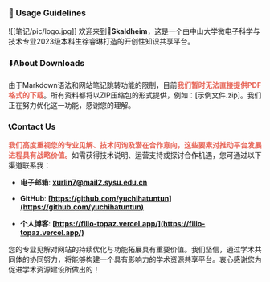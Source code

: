 ### 🧭 Usage Guidelines
![[笔记/pic/logo.jpg]]
欢迎来到📔**Skaldheim**，这是一个由中山大学微电子科学与技术专业2023级本科生徐睿琳打造的开创性知识共享平台。
### ⬇️About Downloads
由于Markdown语法和网站笔记跳转功能的限制，目前<span style="font-weight:bold; color:rgb(231, 98, 84)">我们暂时无法直接提供PDF格式的下载</span>。所有资料都将以ZIP压缩包的形式提供，例如：[示例文件.zip]。我们正在努力优化这一功能，感谢您的理解。
### 📞Contact Us
<span style="font-weight:bold; color:rgb(231, 98, 84)">我们高度重视您的专业见解、技术问询及潜在合作意向，这些要素对推动平台发展进程具有战略价值。</span>如需获得技术说明、运营支持或探讨合作机遇，您可通过以下渠道联系我：

- **电子邮箱**: **[xurlin7@mail2.sysu.edu.cn](mailto:xurlin7@mail2.sysu.edu.cn)**  
  
- **GitHub**: **[https://github.com/yuchihatuntun](https://github.com/yuchihatuntun)**  
  
- **个人博客**: **[https://filio-topaz.vercel.app/](https://filio-topaz.vercel.app/)**  

您的专业见解对网站的持续优化与功能拓展具有重要价值。我们坚信，通过学术共同体的协同努力，将能够构建一个具有影响力的学术资源共享平台。衷心感谢您为促进学术资源建设所做出的！